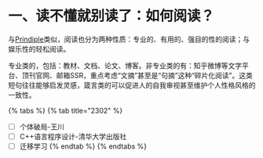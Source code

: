 # 一、读不懂就别读了：如何阅读？

与[Prindiple](https://szy-2.gitbook.io/szynote/)类似，阅读也分为两种性质：专业的、有用的、强目的性的阅读；与娱乐性的轻松阅读。

专业类的，包括：教材、文档、论文、博客。非专业类的有：知乎微博等文字平台、顶刊官网、邮箱SSR，重点考虑“文摘”甚至是“句摘”这种“碎片化阅读”。这类短句往往能够启发灵感，箴言类的可以促进人的自我审视甚至维护个人性格风格的一致性。

{% tabs %}
{% tab title="2302" %}
* [ ] 个体破局-王川
* [ ] C++语言程序设计-清华大学出版社
* [ ] 迁移学习
{% endtab %}
{% endtabs %}
